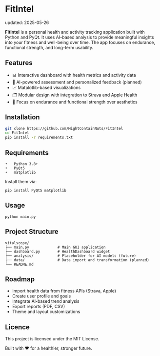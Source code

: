 # FitIntel
updated: 2025-05-26

**FitIntel** is a personal health and activity tracking application built with Python and PyQt. It uses AI-based analysis to provide meaningful insights into your fitness and well-being over time. The app focuses on endurance, functional strength, and long-term usability.

## Features

- 📊 Interactive dashboard with health metrics and activity data
- 🧠 AI-powered assessment and personalized feedback (planned)
- 📈 Matplotlib-based visualizations
- 🗂️ Modular design with integration to Strava and Apple Health
- 🧘 Focus on endurance and functional strength over aesthetics

## Installation

```bash
git clone https://github.com/MightContainNuts/FitIntel
cd FitIntel
pip install -r requirements.txt
```

## Requirements
	•	Python 3.8+
	•	PyQt5
	•	matplotlib

Install them via:
```
pip install PyQt5 matplotlib
```
## Usage
```aiignore
python main.py
```

## Project Structure
```aiignore
vitalscope/
├── main.py             # Main GUI application
├── dashboard.py        # HealthDashboard widget
├── analysis/           # Placeholder for AI models (future)
├── data/               # Data import and transformation (planned)
└── README.md
```

## Roadmap
- Import health data from fitness APIs (Strava, Apple)
- Create user profile and goals
- Integrate AI-based trend analysis
- Export reports (PDF, CSV)
- Theme and layout customizations


## Licence
This project is licensed under the MIT License.


Built with ❤️ for a healthier, stronger future.